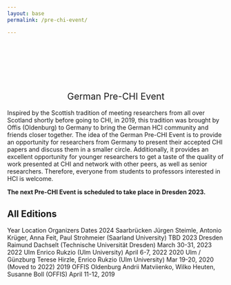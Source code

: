 ```yaml
---
layout: base
permalink: /pre-chi-event/

---
```

<br>
<br>
<br>
<br>
<br>
<h2 style="font-weight: 400; text-align: center">German Pre-CHI Event</h2>

Inspired by the Scottish tradition of meeting researchers from all over Scotland shortly before going to CHI, in 2019, this tradition was brought by Offis (Oldenburg) to Germany to bring the German HCI community and friends closer together. The idea of the German Pre-CHI Event is to provide an opportunity for researchers from Germany to present their accepted CHI papers and discuss them in a smaller circle. Additionally, it provides an excellent opportunity for younger researchers to get a taste of the quality of work presented at CHI and network with other peers, as well as senior researchers. Therefore, everyone from students to professors interested in HCI is welcome.

__The next Pre-CHI Event is scheduled to take place in Dresden 2023.__

## All Editions  
Year	Location	Organizers	Dates
2024	Saarbrücken	Jürgen Steimle, Antonio Krüger, Anna Feit, Paul Strohmeier (Saarland University) 	TBD
2023	Dresden	Raimund Dachselt (Technische Universität Dresden)	March 30-31, 2023
2022	Ulm	Enrico Rukzio (Ulm University)	April 6-7, 2022
2020	Ulm / Günzburg	Terese Hirzle, Enrico Rukzio (Ulm University)	Mar 19-20, 2020 (Moved to 2022)
2019	OFFIS Oldenburg	Andrii Matviienko, Wilko Heuten, Susanne Boll (OFFIS)	April 11-12, 2019
 
